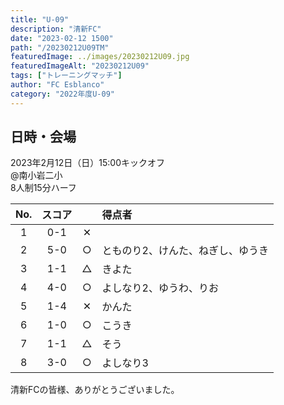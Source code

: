 ```yaml
---
title: "U-09"
description: "清新FC"
date: "2023-02-12 1500"
path: "/20230212U09TM"
featuredImage: ../images/20230212U09.jpg
featuredImageAlt: "20230212U09"
tags: ["トレーニングマッチ"]
author: "FC Esblanco"
category: "2022年度U-09"
---
```


## 日時・会場

2023年2月12日（日）15:00キックオフ  
@南小岩二小  
8人制15分ハーフ　

| No.| スコア |   | 得点者  |
|:--:|:------:|:-:|:--------|
| 1  | 0-1 | ✕ ||
| 2  | 5-0 | ○ |とものり2、けんた、ねぎし、ゆうき|
| 3  | 1-1 | △ |きよた|
| 4  | 4-0 | ○ |よしなり2、ゆうわ、りお|
| 5  | 1-4 | ✕ |かんた|
| 6  | 1-0 | ○ |こうき|
| 7  | 1-1 | △ |そう|
| 8  | 3-0 | ○ |よしなり3|

清新FCの皆様、ありがとうございました。